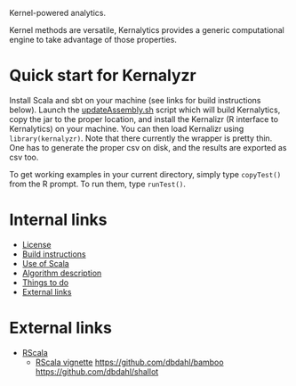Kernel-powered analytics.

Kernel methods are versatile, Kernalytics provides a generic computational engine to take advantage of those properties.

# Quick start for Kernalyzr

Install Scala and sbt on your machine (see links for build instructions below). Launch the [updateAssembly.sh](updateAssembly.sh) script which will build Kernalytics, copy the jar to the proper location, and install the Kernalizr (R interface to Kernalytics) on your machine. You can then load Kernalizr using `library(kernalyzr)`.  Note that there currently the wrapper is pretty thin. One has to generate the proper csv on disk, and the results are exported as csv too.

To get working examples in your current directory, simply type `copyTest()` from the R prompt. To run them, type `runTest()`.

# Internal links

- [License](LICENSE)
- [Build instructions](kernalytics/doc/build.md)
- [Use of Scala](kernalytics/doc/scala.md)
- [Algorithm description](kernalytics/doc/algoDesc.md)
- [Things to do](TODO.md)
- [External links](kernalytics/doc/links.md)

# External links

- [RScala](https://github.com/dbdahl/rscala)
    - [RScala vignette](https://dahl.byu.edu/public/rscala/rscala.pdf)
https://github.com/dbdahl/bamboo
https://github.com/dbdahl/shallot
